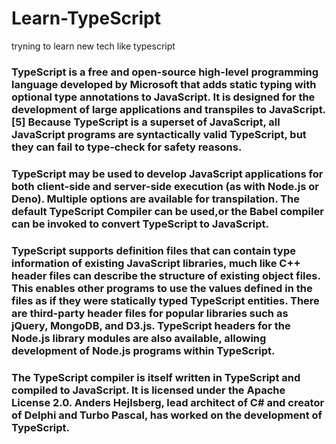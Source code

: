 # Learn-TypeScript

tryning to learn new tech like typescript

### TypeScript is a free and open-source high-level programming language developed by Microsoft that adds static typing with optional type annotations to JavaScript. It is designed for the development of large applications and transpiles to JavaScript.[5] Because TypeScript is a superset of JavaScript, all JavaScript programs are syntactically valid TypeScript, but they can fail to type-check for safety reasons.

### TypeScript may be used to develop JavaScript applications for both client-side and server-side execution (as with Node.js or Deno). Multiple options are available for transpilation. The default TypeScript Compiler can be used,or the Babel compiler can be invoked to convert TypeScript to JavaScript.

### TypeScript supports definition files that can contain type information of existing JavaScript libraries, much like C++ header files can describe the structure of existing object files. This enables other programs to use the values defined in the files as if they were statically typed TypeScript entities. There are third-party header files for popular libraries such as jQuery, MongoDB, and D3.js. TypeScript headers for the Node.js library modules are also available, allowing development of Node.js programs within TypeScript.

### The TypeScript compiler is itself written in TypeScript and compiled to JavaScript. It is licensed under the Apache License 2.0. Anders Hejlsberg, lead architect of C# and creator of Delphi and Turbo Pascal, has worked on the development of TypeScript.
